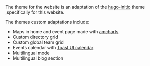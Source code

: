 The theme for the website is an adaptation of the [hugo-initio](https://miguelsimoni.github.io/hugo-initio-site/) theme ,specifically for this website.

The themes custom adaptations include:

- Maps in home and event page made with [amcharts](https://www.amcharts.com/docs/v4/tutorials/)  
- Custom directory grid
- Custom global team grid
- Events calendar with [Toast UI calendar](https://ui.toast.com/tui-calendar)
- Multilingual mode
- Multilingual blog section